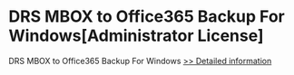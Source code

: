 # DRS MBOX to Office365 Backup For Windows[Administrator License]
DRS MBOX to Office365 Backup For Windows
[>> Detailed information](https://secure.shareit.com/shareit/product.html?productid=301004968&affiliateid=200057808)